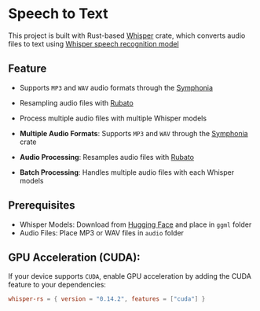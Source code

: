 # Speech to Text

This project is built with Rust-based [Whisper](https://github.com/tazz4843/whisper-rs) crate, which converts audio
files to text using [Whisper speech recognition model](https://huggingface.co/ggerganov/whisper.cpp/tree/main)

## Feature

- Supports `MP3` and `WAV` audio formats through the [Symphonia](https://github.com/pdeljanov/Symphonia)

- Resampling audio files with [Rubato](https://github.com/HEnquist/rubato)
- Process multiple audio files with multiple Whisper models

- **Multiple Audio Formats**: Supports `MP3` and `WAV` through the [Symphonia](https://github.com/pdeljanov/Symphonia)
  crate
- **Audio Processing**: Resamples audio files with [Rubato](https://github.com/HEnquist/rubato)
- **Batch Processing**: Handles multiple audio files with each Whisper models

## Prerequisites

- Whisper Models: Download from [Hugging Face](https://huggingface.co/ggerganov/whisper.cpp/tree/main) and place in
  `ggml` folder
- Audio Files: Place MP3 or WAV files in `audio` folder

## GPU Acceleration (CUDA):

If your device supports `CUDA`, enable GPU acceleration by adding the CUDA feature to your dependencies:

```toml
whisper-rs = { version = "0.14.2", features = ["cuda"] }
```
